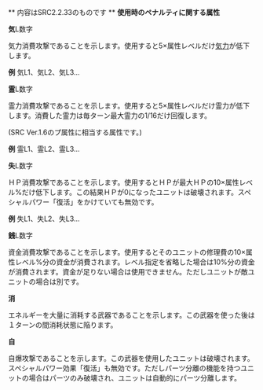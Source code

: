 ** 内容はSRC2.2.33のものです **
**使用時のペナルティに関する属性**

**気**L数字

気力消費攻撃であることを示します。使用すると5×属性レベルだけ[気力](気力.md)が低下します。

**例** 気L1、気L2、気L3…

**霊**L数字

霊力消費攻撃であることを示します。使用すると5×属性レベルだけ霊力が低下します。消費した霊力は毎ターン最大霊力の1/16だけ回復します。

(SRC Ver.1.6のプ属性に相当する属性です。)

**例** 霊L1、霊L2、霊L3…

**失**L数字

ＨＰ消費攻撃であることを示します。使用するとＨＰが最大ＨＰの10×属性レベル%だけ低下します。この結果ＨＰが0になったユニットは破壊されます。スペシャルパワー「復活」をかけていても無効です。

**例** 失L1、失L2、失L3…

**銭**L数字

資金消費攻撃であることを示します。使用するとそのユニットの修理費の10×属性レベル%分の資金が消費されます。レベル指定を省略した場合は10%分の資金が消費されます。資金が足りない場合は使用できません。ただしユニットが敵ユニットの場合は別です。

**消**

エネルギーを大量に消耗する武器であることを示します。この武器を使った後は１ターンの間消耗状態に陥ります。

**自**

自爆攻撃であることを示します。この武器を使用したユニットは破壊されます。スペシャルパワー効果「復活」も無効です。ただしパーツ分離の機能を持つユニットの場合はパーツのみ破壊され、ユニットは自動的にパーツ分離します。
